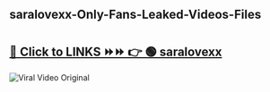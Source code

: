 
 ## saralovexx-Only-Fans-Leaked-Videos-Files

# <h2><a href="https://mediaupload.pro?saralovexx">🔗 Click to LINKS ⏩⏩ 👉 🟢 saralovexx </a></h2>

<a href="https://mediaupload.pro?saralovexx" rel="nofollow" data-target="animated-image.originalLink"><img src="https://i.ibb.co.com/xMMVF88/686577567.gif" alt="Viral Video Original" style="max-width: 100%; display: inline-block;" data-target="animated-image.originalImage"></a>